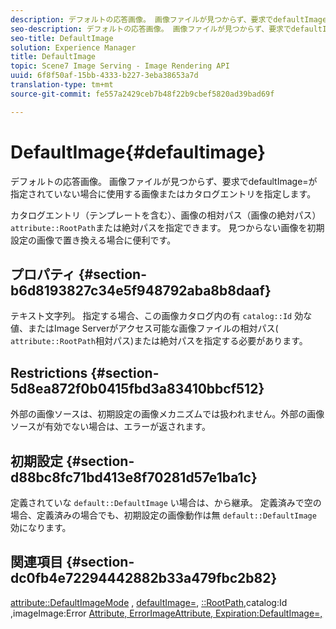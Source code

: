 ```yaml
---
description: デフォルトの応答画像。 画像ファイルが見つからず、要求でdefaultImage=が指定されていない場合に使用する画像またはカタログエントリを指定します。
seo-description: デフォルトの応答画像。 画像ファイルが見つからず、要求でdefaultImage=が指定されていない場合に使用する画像またはカタログエントリを指定します。
seo-title: DefaultImage
solution: Experience Manager
title: DefaultImage
topic: Scene7 Image Serving - Image Rendering API
uuid: 6f8f50af-15bb-4333-b227-3eba38653a7d
translation-type: tm+mt
source-git-commit: fe557a2429ceb7b48f22b9cbef5820ad39bad69f

---
```



# DefaultImage{#defaultimage}

デフォルトの応答画像。 画像ファイルが見つからず、要求でdefaultImage=が指定されていない場合に使用する画像またはカタログエントリを指定します。

カタログエントリ（テンプレートを含む）、画像の相対パス（画像の絶対パス） `attribute::RootPath`または絶対パスを指定できます。 見つからない画像を初期設定の画像で置き換える場合に便利です。

## プロパティ {#section-b6d8193827c34e5f948792aba8b8daaf}

テキスト文字列。 指定する場合、この画像カタログ内の有 `catalog::Id` 効な値、またはImage Serverがアクセス可能な画像ファイルの相対パス( `attribute::RootPath`相対パス)または絶対パスを指定する必要があります。

## Restrictions {#section-5d8ea872f0b0415fbd3a83410bbcf512}

外部の画像ソースは、初期設定の画像メカニズムでは扱われません。外部の画像ソースが有効でない場合は、エラーが返されます。

## 初期設定 {#section-d88bc8fc71bd413e8f70281d57e1ba1c}

定義されていな `default::DefaultImage` い場合は、から継承。 定義済みで空の場合、定義済みの場合でも、初期設定の画像動作は無 `default::DefaultImage` 効になります。

## 関連項目 {#section-dc0fb4e72294442882b33a479fbc2b82}

[attribute::DefaultImageMode](../../../../../is-api/image-catalog/image-serving-api-ref/c-image-catalog-reference/c-attributes-reference/r-defaultimagemode.md#reference-8a996af162f84e46bbe9e6e0d4e26782) , [defaultImage=](../../../../../is-api/image-catalog/image-serving-api-ref/c-image-catalog-reference/c-attributes-reference/r-is-cat-defaultimage.md#reference-8e9900e129f54ed68462a3c2fc3bc433), [::RootPath,](../../../../../is-api/image-catalog/image-serving-api-ref/c-image-catalog-reference/c-attributes-reference/r-rootpath.md#reference-17d57e5967be403b8408fa7214017494)catalog:Id [,](/help/aem-is-ir-api/is-api/image-catalog/image-serving-api-ref/c-image-catalog-reference/c-image-svg-data-reference/c-image-data-reference/r-id-cat.md)imageImage:Error [](../../../../../is-api/image-catalog/image-serving-api-ref/c-image-catalog-reference/c-attributes-reference/r-errorimage.md#reference-c494d5d8b2584fe3800f35baabd0292c)[Attribute, ErrorImageAttribute, Expiration:DefaultImage=,](../../../../../is-api/image-catalog/image-serving-api-ref/c-image-catalog-reference/c-attributes-reference/r-defaultexpiration.md#reference-0526166fab654fceb243b75d1ea4f0cf)
